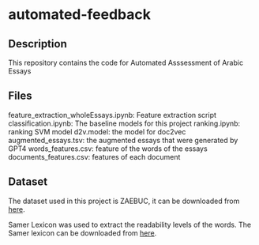 # automated-feedback

## Description
This repository contains the code for Automated Asssessment of Arabic Essays

## Files
feature_extraction_wholeEssays.ipynb: Feature extraction script
classification.ipynb: The baseline models for this project
ranking.ipynb: ranking SVM model
d2v.model: the model for doc2vec
augmented_essays.tsv: the augmented essays that were generated by GPT4
words_features.csv: feature of the words of the essays
documents_features.csv: features of each document


## Dataset
The dataset used in this project is ZAEBUC, it can be downloaded from [here](https://sites.google.com/view/zaebuc/home).

Samer Lexicon was used to extract the readability levels of the words. The Samer lexicon can be downloaded from [here](https://camel.abudhabi.nyu.edu/samer-readability-lexicon/).



